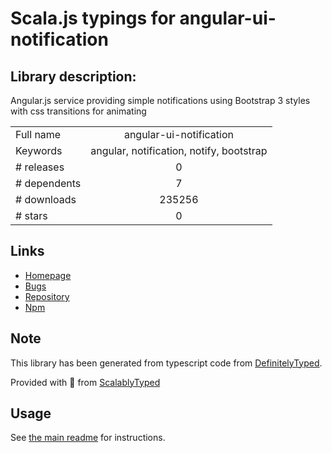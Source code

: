 
# Scala.js typings for angular-ui-notification


## Library description:
Angular.js service providing simple notifications using Bootstrap 3 styles with css transitions for animating

|                    |                 |
| ------------------ | :-------------: |
| Full name          | angular-ui-notification |
| Keywords           | angular, notification, notify, bootstrap |
| # releases         | 0 |
| # dependents       | 7 |
| # downloads        | 235256 |
| # stars            | 0 |

## Links
- [Homepage](https://github.com/alexcrack/angular-ui-notification)
- [Bugs](https://github.com/alexcrack/angular-ui-notification/issues)
- [Repository](https://github.com/alexcrack/angular-ui-notification)
- [Npm](https://www.npmjs.com/package/angular-ui-notification)
    


## Note
This library has been generated from typescript code from [DefinitelyTyped](https://definitelytyped.org).

Provided with :purple_heart: from [ScalablyTyped](https://github.com/oyvindberg/ScalablyTyped)

## Usage
See [the main readme](../../readme.md) for instructions.



